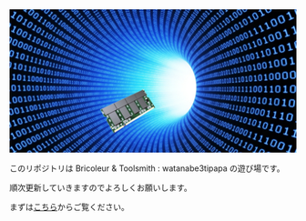 <img width=720 alt=IMG src=cover.jpg>

このリポジトリは Bricoleur & Toolsmith : watanabe3tipapa の遊び場です。  

順次更新していきますのでよろしくお願いします。

まずは[こちら](https://watanabe3tipapa.github.io/index/)からご覧ください。
